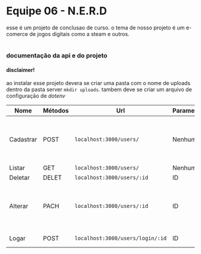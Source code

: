 # Equipe 06 - N.E.R.D


esse é um projeto de conclusao de curso. o tema de nosso projeto é um e-comerce de jogos digitais como a steam e outros.





#

### documentação da api e do projeto

#### disclaimer! 

ao instalar esse projeto devera se criar uma pasta com o nome de uploads dentro da pasta server `mkdir uploads`.
tambem deve se criar um arquivo de configuração de *dotenv*

| Nome    | Métodos |     Url                | Parametros |     body                            |
|---------|---------|------------------------|------------|-------------------------------------|
|Cadastrar|  POST   |`localhost:3000/users/` | Nenhum     |name, email, pass, type, imgName, src|
|Listar| GET | `localhost:3000/users/`| Nenhum | Nenhum |
|Deletar| DELET | `localhost:3000/users/:id` | ID | Nenhum |
|Alterar| PACH | `localhost:3000/users/:id` | ID | name, email, pass, type, imgName, src|
|Logar| POST | `localhost:3000/users/login/:id` | ID | email, pass|

